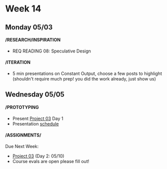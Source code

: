 # Week 14
## Monday 05/03 

#### /RESEARCH/INSPIRATION

* REQ READING 08: Speculative Design

#### /ITERATION

* 5 min presentations on Constant Output, choose a few posts to highlight (shouldn't require much prep! you did the work already, just show us)


## Wednesday 05/05

#### /PROTOTYPING

* Present [Project 03](Project3_Seatbelts.md) Day 1
* Presentation [schedule ](https://docs.google.com/document/d/1__fZSTeFNWq_GBe9hSyMWdOmmpPJivgeHPKSeJG28K0/edit?usp=sharing)


#### /ASSIGNMENTS/

Due Next Week:
 
* [Project 03](Project3_Seatbelts.md) (Day 2: 05/10)
* Course evals are open please fill out! 

